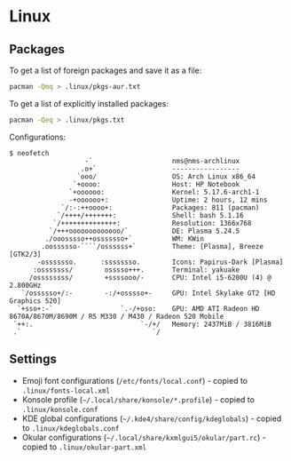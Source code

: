 # Linux

## Packages

To get a list of foreign packages and save it as a file:

```sh
pacman -Qmq > .linux/pkgs-aur.txt
```

To get a list of explicitly installed packages:

```sh
pacman -Qeq > .linux/pkgs.txt
```

Configurations:

```text
$ neofetch
                   -`                    nms@nms-archlinux
                  .o+`                   -----------------
                 `ooo/                   OS: Arch Linux x86_64
                `+oooo:                  Host: HP Notebook
               `+oooooo:                 Kernel: 5.17.6-arch1-1
               -+oooooo+:                Uptime: 2 hours, 12 mins
             `/:-:++oooo+:               Packages: 811 (pacman)
            `/++++/+++++++:              Shell: bash 5.1.16
           `/++++++++++++++:             Resolution: 1366x768
          `/+++ooooooooooooo/`           DE: Plasma 5.24.5
         ./ooosssso++osssssso+`          WM: KWin
        .oossssso-````/ossssss+`         Theme: [Plasma], Breeze [GTK2/3]
       -osssssso.      :ssssssso.        Icons: Papirus-Dark [Plasma]
      :osssssss/        osssso+++.       Terminal: yakuake
     /ossssssss/        +ssssooo/-       CPU: Intel i5-6200U (4) @ 2.800GHz
   `/ossssso+/:-        -:/+osssso+-     GPU: Intel Skylake GT2 [HD Graphics 520]
  `+sso+:-`                 `.-/+oso:    GPU: AMD ATI Radeon HD 8670A/8670M/8690M / R5 M330 / M430 / Radeon 520 Mobile
 `++:.                           `-/+/   Memory: 2437MiB / 3816MiB
 .`                                 `/
```

## Settings

- Emoji font configurations (`/etc/fonts/local.conf`) - copied to `.linux/fonts-local.xml`
- Konsole profile (`~/.local/share/konsole/*.profile`) - copied to `.linux/konsole.conf`
- KDE global configurations (`~/.kde4/share/config/kdeglobals`) - copied to `.linux/kdeglobals.conf`
- Okular configurations (`~/.local/share/kxmlgui5/okular/part.rc`) - copied to `.linux/okular-part.xml`
